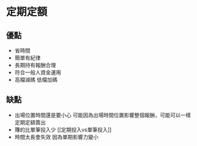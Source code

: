 # 定期定額

## 優點
* 省時間
* 簡單有紀律
* 長期持有報酬合理
* 符合一般人資金運用
* 高檔減碼 低檔加碼

## 缺點
* 出場位置時間還是要小心
	可能因為出場時間位置影響整個報酬，可能可以一樣定期定額賣出
* 賺的比單筆投入少
[[定期投入vs單筆投入]]
* 時間太長會失效
因為單期影響力變小